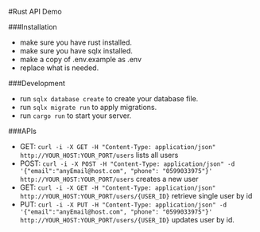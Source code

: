 #Rust API Demo

###Installation
- make sure you have rust installed.
- make sure you have sqlx installed.
- make a copy of .env.example as .env
- replace what is needed.

###Development
- run `sqlx database create` to create your database file.
- run `sqlx migrate run` to apply migrations.
- run `cargo run` to start your server.

###APIs
- GET: `curl -i -X GET -H "Content-Type: application/json" http://YOUR_HOST:YOUR_PORT/users` lists all users
- POST: `curl -i -X POST -H "Content-Type: application/json" -d '{"email":"anyEmail@host.com", "phone": "0599033975"}' http://YOUR_HOST:YOUR_PORT/users` creates a new user
- GET: `curl -i -X GET -H "Content-Type: application/json" http://YOUR_HOST:YOUR_PORT/users/{USER_ID}` retrieve single user by id
- PUT: `curl -i -X PUT -H "Content-Type: application/json" -d '{"email":"anyEmail@host.com", "phone": "0599033975"}' http://YOUR_HOST:YOUR_PORT/users/{USER_ID}` updates user by id.
